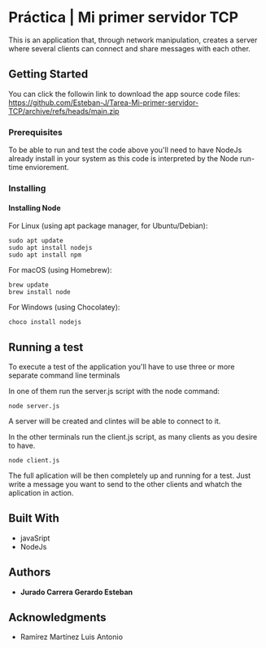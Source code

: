 # Práctica | Mi primer servidor TCP

This is an application that, through network manipulation, creates a server where several clients can connect and share messages with each other.

## Getting Started

You can click the followin link to download the app source code files: https://github.com/Esteban-J/Tarea-Mi-primer-servidor-TCP/archive/refs/heads/main.zip

### Prerequisites

To be able to run and test the code above you'll need to have NodeJs already install in your system as this code is interpreted by the Node run-time enviorement.


### Installing

#### Installing Node

For Linux (using apt package manager, for Ubuntu/Debian):
```
sudo apt update
sudo apt install nodejs
sudo apt install npm
```

For macOS (using Homebrew):
```
brew update
brew install node
```

For Windows (using Chocolatey):
```
choco install nodejs
```

## Running a test
To execute  a test of the application you'll have to use three or more separate command line terminals

In one of them run the server.js script with the node command:
```
node server.js
```
A server will be created and clintes will be able to connect to it.

In the other terminals run the client.js script, as many clients as you desire to have.
```
node client.js
```
The full aplication will be then completely up and running for a test. Just write a message you want to send to the other clients and whatch the aplication in action.

## Built With

* javaSript
* NodeJs

## Authors

* **Jurado Carrera Gerardo Esteban**

## Acknowledgments

* Ramírez Martínez Luis Antonio

